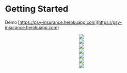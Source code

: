 # Getting Started

Demo [https://psy-insurance.herokuapp.com](https://psy-insurance.herokuapp.com)

<div align="center">
<img src="Screenshot_20210308-191048.jpg"/>
</div>
<div align="center">
<img src="Screenshot_20210308-190919.jpg"/>
</div>
<div align="center">
<img src="Screenshot_20210308-190843.jpg"/>
</div>
<div align="center">
<img src="Screenshot_20210308-190818.jpg"/>
</div>
<div align="center">
<img src="Screenshot_20210308-190745.jpg"/>
</div>
<div align="center">
<img src="Screenshot_20210308-190715.jpg"/>
</div>
<div align="center">
<img src="Screenshot_20210308-190637.jpg"/>
</div>
